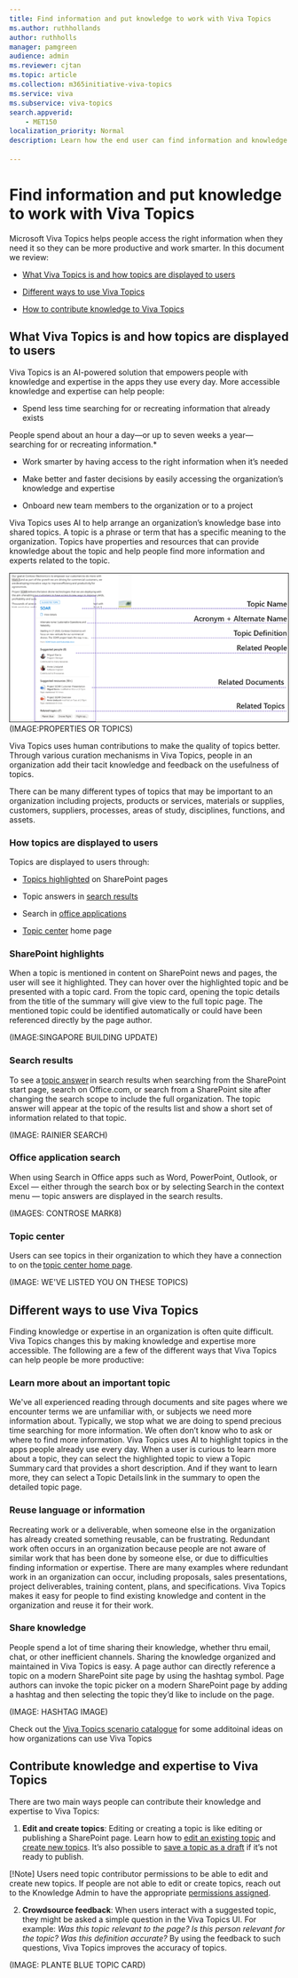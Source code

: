 ```yaml
---
title: Find information and put knowledge to work with Viva Topics
ms.author: ruthhollands
author: ruthholls
manager: pamgreen
audience: admin
ms.reviewer: cjtan
ms.topic: article
ms.collection: m365initiative-viva-topics
ms.service: viva 
ms.subservice: viva-topics 
search.appverid:
    - MET150  
localization_priority: Normal
description: Learn how the end user can find information and knowledge in Viva Topics.

---
```


# Find information and put knowledge to work with Viva Topics

Microsoft Viva Topics helps people access the right information when they need it so they can be more productive and work smarter. In this document we review:  

- [What Viva Topics is and how topics are displayed to users](topic-experiences-information-endusers.md#what-viva-topics-is-and-how-topics-are-displayed-to-users)

- [Different ways to use Viva Topics](topic-experiences-information-endusers.md#different-ways-to-use-viva-topics)

- [How to contribute knowledge to Viva Topics](topic-experiences-information-endusers.md#contribute-knowledge-and-expertise-to-viva-topics)

## What Viva Topics is and how topics are displayed to users

Viva Topics is an AI-powered solution that empowers people with knowledge and expertise in the apps they use every day. More accessible knowledge and expertise can help people: 

- Spend less time searching for or recreating information that already exists 

 People spend about an hour a day—or up to seven weeks a year—searching for or recreating information.* 

- Work smarter by having access to the right information when it’s needed 

- Make better and faster decisions by easily accessing the organization’s knowledge and expertise  

- Onboard new team members to the organization or to a project 

Viva Topics uses AI to help arrange an organization’s knowledge base into shared topics. A topic is a phrase or term that has a specific meaning to the organization. Topics have properties and resources that can provide knowledge about the topic and help people find more information and experts related to the topic.  

![Diagram showing properties of a topic card.](../media/knowledge-management/properties-topic-card-enduser.png) 
(IMAGE:PROPERTIES OR TOPICS)

Viva Topics uses human contributions to make the quality of topics better. Through various curation mechanisms in Viva Topics, people in an organization add their tacit knowledge and feedback on the usefulness of topics.    

There can be many different types of topics that may be important to an organization including projects, products or services, materials or supplies, customers, suppliers, processes, areas of study, disciplines, functions, and assets.  

### How topics are displayed to users

Topics are displayed to users through:

- [Topics highlighted](topic-experiences-overview.md#sharepoint-highlights) on SharePoint pages

- Topic answers in [search results](topic-experiences-overview.md#search-results)

- Search in [office applications](topic-experiences-overview.md#office-application-search)

- [Topic center](topic-experiences-overview.md#topic-center) home page

### SharePoint highlights

When a topic is mentioned in content on SharePoint news and pages, the user will see it highlighted. They can hover over the highlighted topic and be presented with a topic card. From the topic card, opening the topic details from the title of the summary will give view to the full topic page. The mentioned topic could be identified automatically or could have been referenced directly by the page author. 

(IMAGE:SINGAPORE BUILDING UPDATE)

### Search results

To see a [topic answer](search.md#topic-answer) in search results when searching from the SharePoint start page, search on Office.com, or search from a SharePoint site after changing the search scope to include the full organization. The topic answer will appear at the topic of the results list and show a short set of information related to that topic. 

(IMAGE: RAINIER SEARCH)

### Office application search

When using Search in Office apps such as Word, PowerPoint, Outlook, or Excel — either through the search box or by selecting Search in the context menu — topic answers are displayed in the search results. 

(IMAGES: CONTROSE MARK8)

### Topic center

Users can see topics in their organization to which they have a connection to on the [topic center home page](topic-center-overview.md#home-page). 

(IMAGE: WE'VE LISTED YOU ON THESE TOPICS)

## Different ways to use Viva Topics

Finding knowledge or expertise in an organization is often quite difficult. Viva Topics changes this by making knowledge and expertise more accessible. The following are a few of the different ways that Viva Topics can help people be more productive:   

### Learn more about an important topic
We've all experienced reading through documents and site pages where we encounter terms we are unfamiliar with, or subjects we need more information about. Typically, we stop what we are doing to spend precious time searching for more information. We often don’t know who to ask or where to find more information. Viva Topics uses AI to highlight topics in the apps people already use every day. When a user is curious to learn more about a topic, they can select the highlighted topic to view a Topic Summary card that provides a short description. And if they want to learn more, they can select a Topic Details link in the summary to open the detailed topic page. 

### Reuse language or information

Recreating work or a deliverable, when someone else in the organization has already created something reusable, can be frustrating. Redundant work often occurs in an organization because people are not aware of similar work that has been done by someone else, or due to difficulties finding information or expertise. There are many examples where redundant work in an organization can occur, including proposals, sales presentations, project deliverables, training content, plans, and specifications. Viva Topics makes it easy for people to find existing knowledge and content in the organization and reuse it for their work. 

### Share knowledge

People spend a lot of time sharing their knowledge, whether thru email, chat, or other inefficient channels. Sharing the knowledge organized and maintained in Viva Topics is easy. A page author can directly reference a topic on a modern SharePoint site page by using the hashtag symbol. Page authors can invoke the topic picker on a modern SharePoint page by adding a hashtag and then selecting the topic they’d like to include on the page.  

(IMAGE: HASHTAG IMAGE)

Check out the [Viva Topics scenario catalogue]() for some additoinal ideas on how organizations can use Viva Topics

## Contribute knowledge and expertise to Viva Topics

There are two main ways people can contribute their knowledge and expertise to Viva Topics:

1. **Edit and create topics**: Editing or creating a topic is like editing or publishing a SharePoint page. Learn how to [edit an existing topic](edit-a-topic.md) and [create new topics](create-a-topic.md). It’s also possible to [save a topic as a draft](save-topic-as-draft.md) if it’s not ready to publish.

[!Note] 
Users need topic contributor permissions to be able to edit and create new topics. If people are not able to edit or create topics, reach out to the Knowledge Admin to have the appropriate [permissions assigned](topic-experiences-user-permissions.md).  

2. **Crowdsource feedback**: When users interact with a suggested topic, they might be asked a simple question in the Viva Topics UI. For example: *Was this topic relevant to the page? Is this person relevant for the topic? Was this definition accurate?* By using the feedback to such questions, Viva Topics improves the accuracy of topics. 

(IMAGE: PLANTE BLUE TOPIC CARD)

